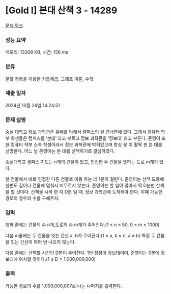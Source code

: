 # [Gold I] 본대 산책 3 - 14289 

[문제 링크](https://www.acmicpc.net/problem/14289) 

### 성능 요약

메모리: 13208 KB, 시간: 156 ms

### 분류

분할 정복을 이용한 거듭제곱, 그래프 이론, 수학

### 제출 일자

2024년 10월 24일 14:24:51

### 문제 설명

<p>숭실 대학교 정보 과학관은 유배를 당해서 캠퍼스의 길 건너편에 있다. 그래서 컴퓨터 학부 학생들은 캠퍼스를 ‘본대’ 라고 부르고 정보 과학관을 ‘정보대’ 라고 부른다. 준영이 또한 컴퓨터 학부 소속 학생이라서 정보 과학관에 박혀있으며 항상 꽃 이 활짝 핀 본 대를 선망한다. 어느 날 준영이는 본 대를 산책하기로 결심하였다.</p>

<p>숭실대학교 캠퍼스 지도는 n개의 건물이 있고, 인접한 두 건물을 뜻하는 도로 m개가 있다.</p>

<p>한 건물에서 바로 인접한 다른 건물로 이동 하는 데 1분이 걸린다. 준영이는 산책 도중에 한번도 길이나 건물에 멈춰서 머무르지 않는다. 준영이는 할 일이 많아서 딱 D분만 산책을 할 것이다. 산책을 시작 한 지 D분 일 때, 정보 과학관에 도착해야 한다. 이때 가능한 경로의 경우의 수를 구해주자.</p>

### 입력 

 <p>첫째 줄에는 건물의 수 n개,도로의 수 m개가 주어진다.(1 ≤ n ≤ 50, 0 ≤ m ≤ 1000)</p>

<p>다음 m줄에는 두 건물을 잇는 간선 a, b가 주어진다.(1 ≤ a, b ≤ n, a ≠ b) 특정 두 건물을 잇는 간선이 여러 번 나오지 않는다.</p>

<p>다음 줄에는 산책할 시간인 D분이 주어진다. 1번 정점이 정보대이며, 준영이는 0분에 정보대에 위치할 것이다.(1 ≤ D ≤ 1,000,000,000)</p>

### 출력 

 <p>가능한 경로의 수를 1,000,000,007로 나눈 나머지를 출력한다.</p>

